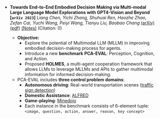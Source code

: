- **Towards End-to-End Embodied Decision Making via Multi-modal Large
  Language Model Explorations with GPT4-Vision and Beyond**
 **[`arXiv 2023`]** *Liang Chen, Yichi Zhang, Shuhuai Ren, Haozhe Zhao, Zefan Cai, Yuchi Wang, Peiyi Wang, Tianyu Liu, Baobao Chang* [(arXiv)](http://arxiv.org/abs/2310.02071) [(pdf)](./../Towards%20End-to-End%20Embodied%20Decision%20Making%20via%20Multi-modal%20Large%20Language%20Model%20-%20Explorations%20with%20GPT4-Vision%20and%20Beyond.pdf) [(Notes)](./ARI_Notes/PCA-EVAL.md) (Citation: 0)


    - **Objective:**
      - Explore the potential of Multimodal LLM (MLLM) in improving embodied decision-making process for agents. 
      - Introduce a new **benchmark** **PCA-EVAL**: Perception, Cognition, and Action. 
      - Proposed **HOLMES**, a multi-agent cooperation framework that allows LLMs to leverage MLLMs and APIs to gather multimodal information for informed decision-making.
    - PCA-EVAL includes **three control problem domains**:
      - **Autonomous driving**: Real-world transportation scenes ([traffic sign detection](https://ieeexplore.ieee.org/document/7780601))
      - **Domestic Assistance**: [ALFRED](https://askforalfred.com/)
      - **Game-playing**: [Minedojo](https://github.com/MineDojo/MineDojo)
      - Each instance in the benchmark consists of 6-element tuple:
        ``<image, question, action, answer, reason, key concept>``